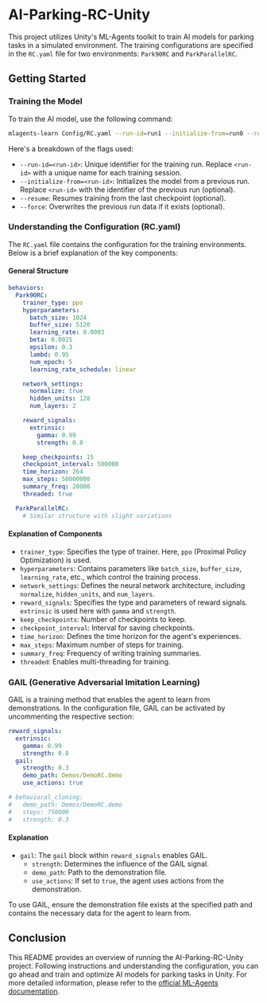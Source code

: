 # AI-Parking-RC-Unity

This project utilizes Unity's ML-Agents toolkit to train AI models for parking tasks in a simulated environment. The training configurations are specified in the `RC.yaml` file for two environments: `Park90RC` and `ParkParallelRC`.

## Getting Started

### Training the Model

To train the AI model, use the following command:

```bash
mlagents-learn Config/RC.yaml --run-id=run1 --initialize-from=run0 --resume --force
```

Here's a breakdown of the flags used:

- `--run-id=<run-id>`: Unique identifier for the training run. Replace `<run-id>` with a unique name for each training session.
- `--initialize-from=<run-id>`: Initializes the model from a previous run. Replace `<run-id>` with the identifier of the previous run (optional).
- `--resume`: Resumes training from the last checkpoint (optional).
- `--force`: Overwrites the previous run data if it exists (optional).

### Understanding the Configuration (RC.yaml)

The `RC.yaml` file contains the configuration for the training environments. Below is a brief explanation of the key components:

#### General Structure

```yaml
behaviors:
  Park90RC:
    trainer_type: ppo
    hyperparameters:
      batch_size: 1024
      buffer_size: 5120
      learning_rate: 0.0003
      beta: 0.0025
      epsilon: 0.3
      lambd: 0.95
      num_epoch: 5
      learning_rate_schedule: linear

    network_settings:
      normalize: true
      hidden_units: 128
      num_layers: 2

    reward_signals:
      extrinsic:
        gamma: 0.99
        strength: 0.8

    keep_checkpoints: 15
    checkpoint_interval: 500000
    time_horizon: 264
    max_steps: 50000000
    summary_freq: 20000
    threaded: true

  ParkParallelRC:
    # Similar structure with slight variations
```

#### Explanation of Components

- `trainer_type`: Specifies the type of trainer. Here, `ppo` (Proximal Policy Optimization) is used.
- `hyperparameters`: Contains parameters like `batch_size`, `buffer_size`, `learning_rate`, etc., which control the training process.
- `network_settings`: Defines the neural network architecture, including `normalize`, `hidden_units`, and `num_layers`.
- `reward_signals`: Specifies the type and parameters of reward signals. `extrinsic` is used here with `gamma` and `strength`.
- `keep_checkpoints`: Number of checkpoints to keep.
- `checkpoint_interval`: Interval for saving checkpoints.
- `time_horizon`: Defines the time horizon for the agent's experiences.
- `max_steps`: Maximum number of steps for training.
- `summary_freq`: Frequency of writing training summaries.
- `threaded`: Enables multi-threading for training.

### GAIL (Generative Adversarial Imitation Learning)

GAIL is a training method that enables the agent to learn from demonstrations. In the configuration file, GAIL can be activated by uncommenting the respective section:

```yaml
reward_signals:
  extrinsic:
    gamma: 0.99
    strength: 0.8
  gail:
    strength: 0.3
    demo_path: Demos/DemoRC.demo
    use_actions: true

# behavioral_cloning:
#   demo_path: Demos/DemoRC.demo
#   steps: 750000
#   strength: 0.3
```

#### Explanation

- `gail`: The `gail` block within `reward_signals` enables GAIL.
  - `strength`: Determines the influence of the GAIL signal.
  - `demo_path`: Path to the demonstration file.
  - `use_actions`: If set to `true`, the agent uses actions from the demonstration.

To use GAIL, ensure the demonstration file exists at the specified path and contains the necessary data for the agent to learn from.

## Conclusion

This README provides an overview of running the AI-Parking-RC-Unity project. Following instructions and understanding the configuration, you can go ahead and train and optimize AI models for parking tasks in Unity. For more detailed information, please refer to the [official ML-Agents documentation](https://github.com/Unity-Technologies/ml-agents/tree/main/docs).
